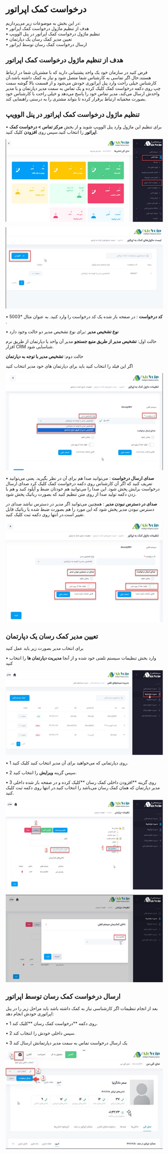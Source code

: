 # درخواست کمک اپراتور

در این بخش به موضوعات زیر می‌پردازیم:<br>
•	هدف از تنظیم ماژول درخواست کمک اپراتور<br>
•   تنظیم ماژول درخواست کمک اپراتور در پنل الوویپ<br>
•	تعیین مدیر کمک رسان یک دپارتمان <br>
•	ارسال درخواست کمک رسان توسط اپراتور<br>

## هدف از تنظیم ماژول درخواست کمک اپراتور

فرض کنید در سازمان خود  یک واحد پشتیبانی دارید که با مشتریان شما در ارتباط هستند.حال اگر تماسی به کارشناس شما متصل شود و نیاز به کمک داشته باشد،آن کارشناس خیلی راحت وارد پنل اپراتوری خودش می‌شود و از قسمت بالا گوشه سمت چپ روی دکمه درخواست  کمک کلیک کرده و یک تماس به سمت مدیر دپارتمان و یا مدیر واحدش ارسال می‌کند، مدیر تماس خود را پاسخ می‌دهد و خیلی راحت با کارشناس خود بصورت مخفیانه ارتباط برقرار کرده تا بتواند مشتری را به درستی راهنمایی کند.

## تنظیم ماژول درخواست کمک اپراتور در پنل الوویپ

•	برای تنظیم این ماژول وارد پنل الوویپ شوید و از بخش **مرکز تماس > درخواست کمک اپراتور** را انتخاب کنید.سپس روی **افزودن** کلیک کنید. 

![باز کردن ماژول درخواست کمک اپراتور](./Images/opratorhelp1.jpg)

![باز کردن ماژول درخواست کمک اپراتور](./Images/opratorhelp2.jpg)

•	**کد درخواست** : در صفحه باز شده یک کد درخواست را وارد کنید. به عنوان مثال *5003 .

•	**نوع تشخیص مدیر** :برای نوع تشخیص مدیر دو حالت وجود دارد

حالت اول: **تشخیص مدیر از طریق منبع جستجو**
          مدیر آن واحد یا دپارتمان از طریق نرم افزار CRM شناسایی شود.

حالت دوم: **تشخیص مدیر با توجه به دپارتمان** 

اگر این فیلد را انتخاب کنید باید برای دپارتمان های خود مدیر انتخاب کنید

![باز کردن ماژول درخواست کمک اپراتور](./Images/opratorhelp3.jpg)

•	**صدای ارسال درخواست** :  می‌توانید صدا هم برای آن در نظر بگیرید. یعنی می‌توانید تعریف کنید که اگر آن کارشناس روی دکمه درخواست کمک کلیک کرد صدای ارسال درخواست برایش پخش شود. این صدا را می‌توانید هم خودتان ضبط و آپلود کنید و هم  با زدن دکمه تولید صدا از روی متن تنظیم کنید که بصورت رباتیک پخش شود. 

**صدای در دسترس نبودن مدیر** : همچنین می‌توانید اگر مدیر در دسترس نباشد صدای در دسترس نبودن مدیر پخش شود که این مورد را هم بصورت ضبط شده یا رباتیک قابل تغییر است.در انتها روی دکمه ثبت کلیک کنید. 

![باز کردن ماژول درخواست کمک اپراتور](./Images/opratorhelp4.jpg)

## تعیین مدیر کمک رسان یک دپارتمان

برای انتخاب مدیر  بصورت زیر باید عمل کنید

•  وارد بخش تنظیمات سیستم تلفنی خود شده و از آنجا **مدیریت دپارتمان ها** را انتخاب کنید

![باز کردن ماژول درخواست کمک اپراتور](./Images/opratorhelp5.jpg)

•  1	روی دپارتمانی که می‌خواهید برای آن مدیر انتخاب کنید کلیک کنید.

•	2 سپس گزینه **ویرایش** را انتخاب کنید.

•  3 روی گزینه **افزودن داخلی کمک رسان **کلیک کرده و در صفحه باز شده داخلی مدیر دپارتمان که همان کمک رسان می‌باشد را انتخاب کنید.در انتها روی دکمه ثبت کلیک کنید.

![باز کردن ماژول درخواست کمک اپراتور](./Images/opratorhelp6.jpg)

![باز کردن ماژول درخواست کمک اپراتور](./Images/opratorhelp7.jpg)

## ارسال درخواست کمک رسان توسط اپراتور

بعد از انجام تنظیمات اگر کارشناسی نیاز به کمک داشته باشد باید مراحل زیر را در پنل اپراتوری خودش انجام دهد:

• 1	روی دکمه **درخواست کمک رسان **کلیک کند.

• 2	  سپس داخلی خودش را انتخاب کند. 

• 3	یک ارسال درخواست تماس به سمت مدیر دپارتمانش ارسال کند

![باز کردن ماژول درخواست کمک اپراتور](./Images/opratorhelp8.jpg)